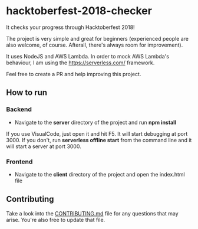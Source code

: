 # hacktoberfest-2018-checker

It checks your progress through Hacktoberfest 2018!

The project is very simple and great for beginners (experienced people are also welcome, of course. Afterall, there's always room for improvement).

It uses NodeJS and AWS Lambda. In order to mock AWS Lambda's behaviour, I am using the https://serverless.com/ framework.

Feel free to create a PR and help improving this project.

## How to run

### Backend

- Navigate to the **server** directory of the project and run **npm install**

If you use VisualCode, just open it and hit F5. It will start debugging at port 3000. If you don't, run **serverless offline start** from the command line and it will start a server at port 3000.


### Frontend

- Navigate to the **client** directory of the project and open the index.html file


## Contributing

Take a look into the [CONTRIBUTING.md](https://github.com/tminussi/hacktoberfest-2018-checker/blob/master/CONTRIBUTING.md) file for any questions that may arise. You're also free to update that file.

